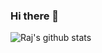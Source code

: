 ### Hi there 👋

<!--
**Rajchowdhury420/Rajchowdhury420** is a ✨ _special_ ✨ repository because its `README.md` (this file) appears on your GitHub profile.

Here are some ideas to get you started:

- 🔭 I’m currently working on ...
- 🌱 I’m currently learning ...
- 👯 I’m looking to collaborate on ...
- 🤔 I’m looking for help with ...
- 💬 Ask me about ...
- 📫 How to reach me: ...
- 😄 Pronouns: ...
- ⚡ Fun fact: ...
-->

![Raj's github stats](https://github-readme-stats.vercel.app/api?username=Rajchowdhury420&show_icons=true&theme=radical)
